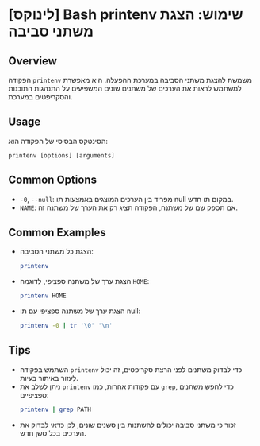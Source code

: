 # [לינוקס] Bash printenv שימוש: הצגת משתני סביבה

## Overview
הפקודה `printenv` משמשת להצגת משתני הסביבה במערכת ההפעלה. היא מאפשרת למשתמש לראות את הערכים של משתנים שונים המשפיעים על התנהגות התוכנות והסקריפטים במערכת.

## Usage
הסינטקס הבסיסי של הפקודה הוא:

```
printenv [options] [arguments]
```

## Common Options
- `-0`, `--null`: מפריד בין הערכים המוצגים באמצעות תו null במקום תו חדש.
- `NAME`: אם תספק שם של משתנה, הפקודה תציג רק את הערך של משתנה זה.

## Common Examples
- הצגת כל משתני הסביבה:
  ```bash
  printenv
  ```

- הצגת ערך של משתנה ספציפי, לדוגמה `HOME`:
  ```bash
  printenv HOME
  ```

- הצגת ערך של משתנה ספציפי עם תו null:
  ```bash
  printenv -0 | tr '\0' '\n'
  ```

## Tips
- השתמש בפקודה `printenv` כדי לבדוק משתנים לפני הרצת סקריפטים, זה יכול לעזור באיתור בעיות.
- ניתן לשלב את `printenv` עם פקודות אחרות, כמו `grep`, כדי לחפש משתנים ספציפיים:
  ```bash
  printenv | grep PATH
  ```
- זכור כי משתני סביבה יכולים להשתנות בין סשנים שונים, לכן כדאי לבדוק את הערכים בכל סשן חדש.
